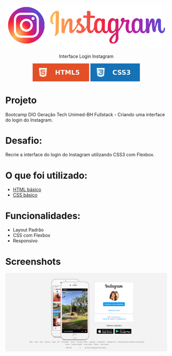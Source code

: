 <center><img src="img/logo-instagram-100.png"> 

Interface Login Instagram

<img src="img/logohtml.svg"> <img src="img/logocss3.svg"></center>

# Projeto

Bootcamp DIO Geração Tech Unimed-BH Fullstack - Criando uma interface do login do Instagram.

# Desafio:

Recrie a interface do login do Instagram utilizando CSS3 com Flexbox.

# O que foi utilizado:

* [HTML básico](https://www.w3schools.com/html/)
* [CSS básico](https://developer.mozilla.org/pt-BR/docs/Web/CSS)

# Funcionalidades:

* Layout Padrão
* CSS com Flexbox
* Responsivo

# Screenshots

<img src="img/screenshot.png">
